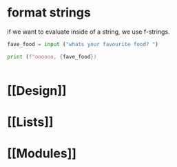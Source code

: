 

# format strings
if we want to evaluate inside of a string, we use f-strings.
```python
fave_food = input ("whats your favourite food? ")

print (f"oooooo, {fave_food})
	   
```
# [[Design]]

# [[Lists]]

# [[Modules]]

